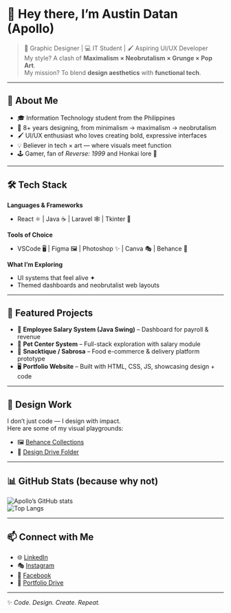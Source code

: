 # 👾 Hey there, I’m Austin Datan (Apollo)

> 🎨 Graphic Designer | 💻 IT Student | 🖌️ Aspiring UI/UX Developer  
> My style? A clash of **Maximalism × Neobrutalism × Grunge × Pop Art**.  
> My mission? To blend **design aesthetics** with **functional tech**.

---

## 🚀 About Me
- 🎓 Information Technology student from the Philippines  
- 🎨 8+ years designing, from minimalism → maximalism → neobrutalism  
- 🖌️ UI/UX enthusiast who loves creating bold, expressive interfaces  
- 💡 Believer in tech × art — where visuals meet function  
- 🕹️ Gamer, fan of *Reverse: 1999* and Honkai lore 🌌  

---

## 🛠️ Tech Stack
**Languages & Frameworks**  
- React ⚛️ | Java ☕ | Laravel 🕸️ | Tkinter 🐍  

**Tools of Choice**  
- VSCode 🖥️ | Figma 🖼️ | Photoshop ✨ | Canva 🎭 | Behance 🎨  

**What I’m Exploring**  
- UI systems that feel alive ✦  
- Themed dashboards and neobrutalist web layouts  

---

## 📂 Featured Projects
- 🏢 **Employee Salary System (Java Swing)** – Dashboard for payroll & revenue  
- 🐾 **Pet Center System** – Full-stack exploration with salary module  
- 🍔 **Snacktique / Sabrosa** – Food e-commerce & delivery platform prototype  
- 🖥️ **Portfolio Website** – Built with HTML, CSS, JS, showcasing design + code  

---

## 🎨 Design Work
I don’t just code — I design with impact.  
Here are some of my visual playgrounds:
- 🖼️ [Behance Collections](https://www.behance.net/)  
- 📂 [Design Drive Folder](https://drive.google.com/drive/folders/1rEgQEuASnoaig2T-FoAB-_GaDQ9VcFQC)  

---

## 📊 GitHub Stats (because why not)
![Apollo’s GitHub stats](https://github-readme-stats.vercel.app/api?username=austindatan&show_icons=true&theme=radical)  
![Top Langs](https://github-readme-stats.vercel.app/api/top-langs/?username=austindatan&layout=compact&theme=radical)

---

## 📫 Connect with Me
- 🌐 [LinkedIn](https://www.linkedin.com/in/austindatan/)  
- 🎭 [Instagram](https://www.instagram.com/dilan_06p5/#)  
- 📘 [Facebook](https://www.facebook.com/austin.datan/)  
- 📂 [Portfolio Drive](https://drive.google.com/drive/folders/1rEgQEuASnoaig2T-FoAB-_GaDQ9VcFQC)  

---

✨ *Code. Design. Create. Repeat.*  
